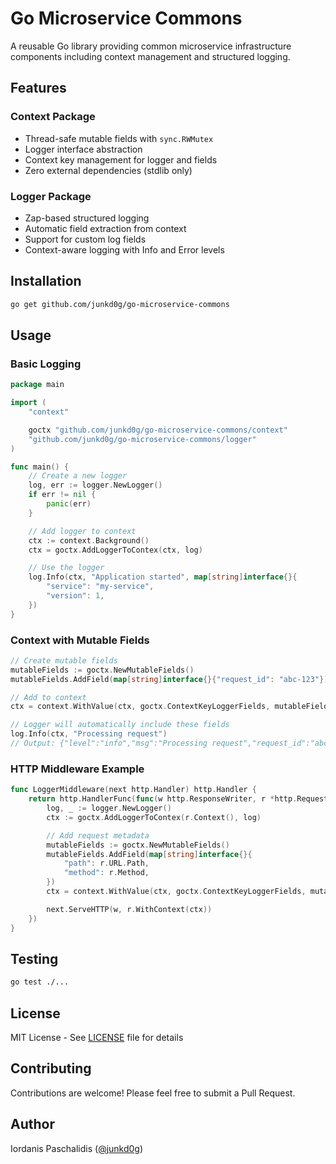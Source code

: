 # Go Microservice Commons

A reusable Go library providing common microservice infrastructure components including context management and structured logging.

## Features

### Context Package
- Thread-safe mutable fields with `sync.RWMutex`
- Logger interface abstraction
- Context key management for logger and fields
- Zero external dependencies (stdlib only)

### Logger Package
- Zap-based structured logging
- Automatic field extraction from context
- Support for custom log fields
- Context-aware logging with Info and Error levels

## Installation

```bash
go get github.com/junkd0g/go-microservice-commons
```

## Usage

### Basic Logging

```go
package main

import (
    "context"

    goctx "github.com/junkd0g/go-microservice-commons/context"
    "github.com/junkd0g/go-microservice-commons/logger"
)

func main() {
    // Create a new logger
    log, err := logger.NewLogger()
    if err != nil {
        panic(err)
    }

    // Add logger to context
    ctx := context.Background()
    ctx = goctx.AddLoggerToContex(ctx, log)

    // Use the logger
    log.Info(ctx, "Application started", map[string]interface{}{
        "service": "my-service",
        "version": 1,
    })
}
```

### Context with Mutable Fields

```go
// Create mutable fields
mutableFields := goctx.NewMutableFields()
mutableFields.AddField(map[string]interface{}{"request_id": "abc-123"})

// Add to context
ctx = context.WithValue(ctx, goctx.ContextKeyLoggerFields, mutableFields)

// Logger will automatically include these fields
log.Info(ctx, "Processing request")
// Output: {"level":"info","msg":"Processing request","request_id":"abc-123"}
```

### HTTP Middleware Example

```go
func LoggerMiddleware(next http.Handler) http.Handler {
    return http.HandlerFunc(func(w http.ResponseWriter, r *http.Request) {
        log, _ := logger.NewLogger()
        ctx := goctx.AddLoggerToContex(r.Context(), log)

        // Add request metadata
        mutableFields := goctx.NewMutableFields()
        mutableFields.AddField(map[string]interface{}{
            "path": r.URL.Path,
            "method": r.Method,
        })
        ctx = context.WithValue(ctx, goctx.ContextKeyLoggerFields, mutableFields)

        next.ServeHTTP(w, r.WithContext(ctx))
    })
}
```

## Testing

```bash
go test ./...
```

## License

MIT License - See [LICENSE](LICENSE) file for details

## Contributing

Contributions are welcome! Please feel free to submit a Pull Request.

## Author

Iordanis Paschalidis ([@junkd0g](https://github.com/junkd0g))